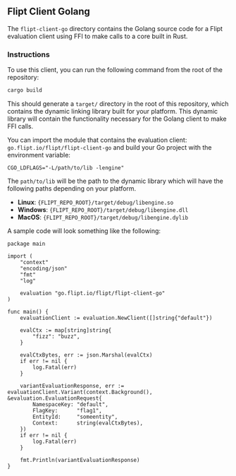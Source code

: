 ## Flipt Client Golang

The `flipt-client-go` directory contains the Golang source code for a Flipt evaluation client using FFI to make calls to a core built in Rust.

### Instructions

To use this client, you can run the following command from the root of the repository:

```bash
cargo build
```

This should generate a `target/` directory in the root of this repository, which contains the dynamic linking library built for your platform. This dynamic library will contain the functionality necessary for the Golang client to make FFI calls.

You can import the module that contains the evaluation client: `go.flipt.io/flipt/flipt-client-go` and build your Go project with the environment variable:

```
CGO_LDFLAGS="-L/path/to/lib -lengine"
```

The `path/to/lib` will be the path to the dynamic library which will have the following paths depending on your platform.

- **Linux**: `{FLIPT_REPO_ROOT}/target/debug/libengine.so`
- **Windows**: `{FLIPT_REPO_ROOT}/target/debug/libengine.dll`
- **MacOS**: `{FLIPT_REPO_ROOT}/target/debug/libengine.dylib`

A sample code will look something like the following:

```golang
package main

import (
	"context"
	"encoding/json"
	"fmt"
	"log"

	evaluation "go.flipt.io/flipt/flipt-client-go"
)

func main() {
	evaluationClient := evaluation.NewClient([]string{"default"})

	evalCtx := map[string]string{
		"fizz": "buzz",
	}

	evalCtxBytes, err := json.Marshal(evalCtx)
	if err != nil {
		log.Fatal(err)
	}

	variantEvaluationResponse, err := evaluationClient.Variant(context.Background(), &evaluation.EvaluationRequest{
		NamespaceKey: "default",
		FlagKey:      "flag1",
		EntityId:     "someentity",
		Context:      string(evalCtxBytes),
	})
	if err != nil {
		log.Fatal(err)
	}

	fmt.Println(variantEvaluationResponse)
}
```